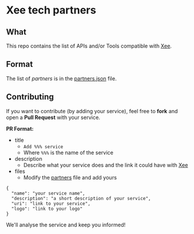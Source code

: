 # Xee tech partners

## What

This repo contains the list of APIs and/or Tools compatible with [Xee](developer.xee.com).

## Format

The list of *partners* is in the [partners.json](partners.json) file.

## Contributing

If you want to contribute (by adding your service), feel free to **fork** and open a **Pull Request** with your service.

**PR Format:**

- title
  - `Add %%% service`
  - Where `%%%` is the name of the service
- description
  - Describe what your service does and the link it could have with [Xee](xee.com)
- files
  - Modify the [partners](partners.json) file and add yours

``` 
{ 
  "name": "your service name",
  "description": "a short description of your service",
  "uri": "link to your service",
  "logo": "link to your logo"
} 
```

We'll analyse the service and keep you informed! 